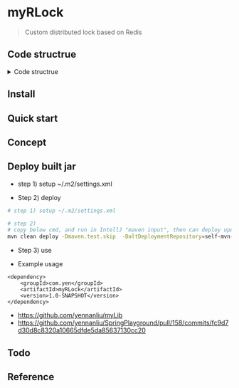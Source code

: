 # myRLock

> Custom distributed lock based on Redis

## Code structrue

<details>
<summary>Code structrue</summary>

```
myRLock/src/main/java/com/yen/MyRLock
├── annotation
│   ├── MyRLock.java
│   └── MyRLockKey.java
├── config
│   └── MyRLockConfig.java
├── core
│   ├── BusinessKeyProvider.java
│   ├── KlockAspectHandler.java
│   └── LockInfoProvider.java
├── handler
│   ├── exception
│   │   ├── MyRlockInvocationException.java
│   │   └── MyRlockTimeoutException.java
│   ├── lock
│   │   └── LockTimeoutHandler.java
│   └── release
│       └── ReleaseTimeoutHandler.java
├── lock
│   ├── FairLock.java
│   ├── Lock.java
│   ├── LockFactory.java
│   ├── ReadLock.java
│   ├── ReentrantLock.java
│   └── WriteLock.java
└── model
    ├── LockInfo.java
    ├── LockTimeoutStrategy.java
    ├── LockType.java
    └── ReleaseTimeoutStrategy.java
```

</details>

## Install

## Quick start

## Concept

## Deploy built jar

- step 1) setup ~/.m2/settings.xml 

- Step 2) deploy
```bash
# step 1) setup ~/.m2/settings.xml 

# step 2) 
# copy below cmd, and run in IntellJ "maven input", then can deploy updated project to github maven
mvn clean deploy -Dmaven.test.skip  -DaltDeploymentRepository=self-mvn-repo::default::file:/Users/yennanliu/myRLock/myRLock
```

- Step 3) use

- Example usage
```
<dependency>
	<groupId>com.yen</groupId>
	<artifactId>myRLock</artifactId>
	<version>1.0-SNAPSHOT</version>
</dependency>
```

- https://github.com/yennanliu/myLib
- https://github.com/yennanliu/SpringPlayground/pull/158/commits/fc9d7d30d8c8320a10665dfde5da85637130cc20


## Todo

## Reference